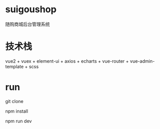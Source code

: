 # suigoushop

随购商城后台管理系统

# 技术栈

vue2 + vuex + element-ui + axios + echarts + vue-router + vue-admin-template + scss

# run

git clone 

npm install 

npm run dev
